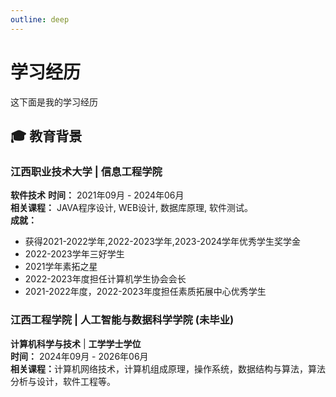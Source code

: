 ```yaml
---
outline: deep 
---
```



# 学习经历

这下面是我的学习经历​

## 🎓 教育背景

### ​**江西职业技术大学**  | **信息工程学院**

**软件技术**
**时间：​** 2021年09月 - 2024年06月  
**相关课程：​** JAVA程序设计, WEB设计, 数据库原理, 软件测试。  
**成就：​**  

- 获得2021-2022学年,2022-2023学年,2023-2024学年优秀学生奖学金
- 2022-2023学年三好学生
- 2021学年素拓之星
- 2022-2023年度担任计算机学生协会会长
- 2021-2022年度，2022-2023年度担任素质拓展中心优秀学生

### ​**江西工程学院**  | **人工智能与数据科学学院**  **(未毕业)**

**计算机科学与技术** | **工学学士学位**  
**时间：​** 2024年09月 - 2026年06月  
**相关课程：​** 计算机网络技术，计算机组成原理，操作系统，数据结构与算法，算法分析与设计，软件工程等。  
